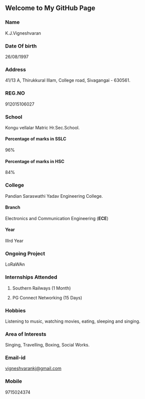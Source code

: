 ## Welcome to My GitHub Page

### Name 
K.J.Vigneshvaran

### Date Of birth
26/08/1997

### Address
41/13 A, Thirukkural Illam,
College road,
Sivagangai - 630561.

### REG.NO 
912015106027

### School 
Kongu vellalar Matric Hr.Sec.School.

#### Percentage of marks in SSLC
96%

#### Percentage of marks in HSC
84%

### College 
Pandian Saraswathi Yadav Engineering College.

#### Branch
Electronics and Communication Engineering (**ECE**)

#### Year
IIIrd Year

### Ongoing Project
LoRaWAn

### Internships Attended
1) Southern Railways (1 Month)

2) PG Connect Networking (15 Days)

### Hobbies
Listening to music, watching movies, eating, sleeping and singing.

### Area of Interests
Singing, Travelling, Boxing, Social Works.

### Email-id
vigneshvarankj@gmail.com

### Mobile
9715024374

